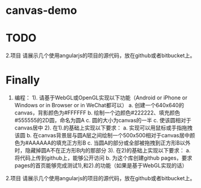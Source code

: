 # canvas-demo

# TODO

2.项目
请展示几个使用angularjs的项目的源代码，放在github或者bitbucket上。


# Finally

1. 编程：
1). 请基于WebGL或OpenGL实现以下功能（Android or iPhone or Windows or in Browser or in WeChat都可以）
  a. 创建一个640x640的canvas，背影颜色为#FFFFFF
  b. 绘制一个边颜色#222222、填充颜色#555555的2D圆，命名为圆A
  c. 圆的大小为canvas的一半
  c. 使该圆相对于canvas居中
2). 在1).的基础上实现以下要求：
  a. 实现可以用鼠标或手指拖拽该圆
  b. 在canvas背景层与圆A层之间绘制一个500x500相对于canvas居中颜色为#AAAAAA的填充正方形B
  c. 当圆A的部分或全部被拖拽到正方形B以外时，隐藏掉圆A不在正方形B内的那部分
3). 在2)的基础上实现以下要求：
  a. 将代码上传到github上，能够公开访问
  b. 为这个库创建github pages，要求pages的首页能够完成测试1),和2).的功能（如果是基于WebGL实现的话）

2.项目
请展示几个使用angularjs的项目的源代码，放在github或者bitbucket上。
